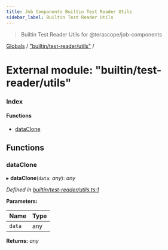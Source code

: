 ```yaml
---
title: Job Components Builtin Test Reader Utils
sidebar_label: Builtin Test Reader Utils
---
```


> Builtin Test Reader Utils for @terascope/job-components

[Globals](../overview.md) / ["builtin/test-reader/utils"](_builtin_test_reader_utils_.md) /

# External module: "builtin/test-reader/utils"

### Index

#### Functions

* [dataClone](_builtin_test_reader_utils_.md#dataclone)

## Functions

###  dataClone

▸ **dataClone**(`data`: *any*): *any*

*Defined in [builtin/test-reader/utils.ts:1](https://github.com/terascope/teraslice/tree/0c8b1cfadd6cd255811e506264906c5373f2ebea/packages/job-components/builtin/test-reader/utils.ts#L1)*

**Parameters:**

Name | Type |
------ | ------ |
`data` | any |

**Returns:** *any*
